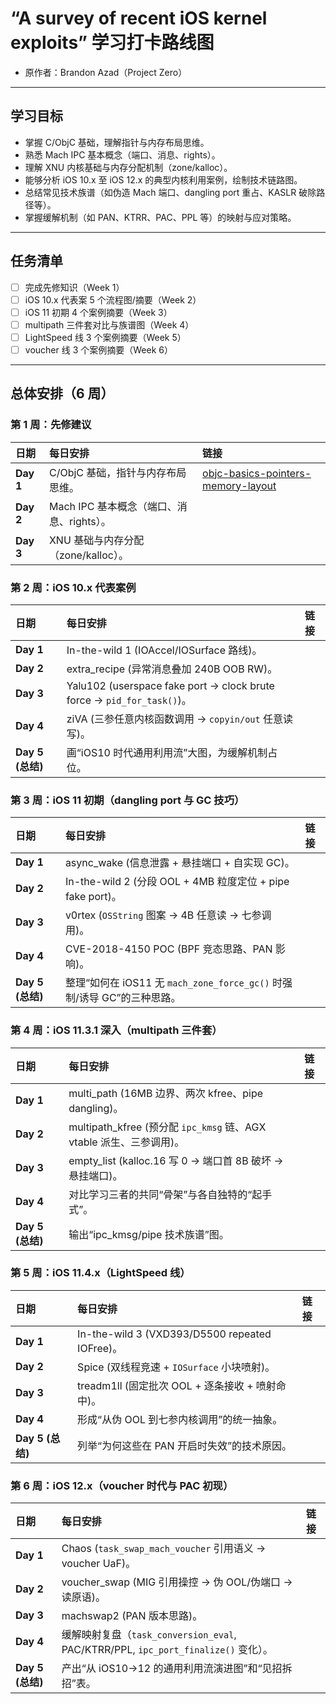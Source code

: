 # “A survey of recent iOS kernel exploits” 学习打卡路线图

- 原作者：Brandon Azad（Project Zero）

---

## 学习目标
- 掌握 C/ObjC 基础，理解指针与内存布局思维。
- 熟悉 Mach IPC 基本概念（端口、消息、rights）。
- 理解 XNU 内核基础与内存分配机制（zone/kalloc）。
- 能够分析 iOS 10.x 至 iOS 12.x 的典型内核利用案例，绘制技术链路图。
- 总结常见技术族谱（如伪造 Mach 端口、dangling port 重占、KASLR 破除路径等）。
- 掌握缓解机制（如 PAN、KTRR、PAC、PPL 等）的映射与应对策略。

---

## 任务清单
- [ ] 完成先修知识（Week 1）
- [ ] iOS 10.x 代表案 5 个流程图/摘要（Week 2）
- [ ] iOS 11 初期 4 个案例摘要（Week 3）
- [ ] multipath 三件套对比与族谱图（Week 4）
- [ ] LightSpeed 线 3 个案例摘要（Week 5）
- [ ] voucher 线 3 个案例摘要（Week 6）

---

## 总体安排（6 周）

### 第 1 周：先修建议

| 日期 | 每日安排 | 链接 |
| :--- | :--- | :--- |
| **Day 1** | C/ObjC 基础，指针与内存布局思维。 | [objc-basics-pointers-memory-layout](../Basement/objc-basics-pointers-memory-layout.md) |
| **Day 2** | Mach IPC 基本概念（端口、消息、rights）。 | |
| **Day 3** | XNU 基础与内存分配（zone/kalloc）。 | |

### 第 2 周：iOS 10.x 代表案例

| 日期 | 每日安排 | 链接 |
| :--- | :--- | :--- |
| **Day 1** | In-the-wild 1 (IOAccel/IOSurface 路线)。 | |
| **Day 2** | extra_recipe (异常消息叠加 240B OOB RW)。 | |
| **Day 3** | Yalu102 (userspace fake port → clock brute force → `pid_for_task()`)。 | |
| **Day 4** | ziVA (三参任意内核函数调用 → `copyin/out` 任意读写)。 | |
| **Day 5 (总结)** | 画“iOS10 时代通用利用流”大图，为缓解机制占位。 | |

### 第 3 周：iOS 11 初期（dangling port 与 GC 技巧）

| 日期 | 每日安排 | 链接 |
| :--- | :--- | :--- |
| **Day 1** | async_wake (信息泄露 + 悬挂端口 + 自实现 GC)。 | |
| **Day 2** | In-the-wild 2 (分段 OOL + 4MB 粒度定位 + pipe fake port)。 | |
| **Day 3** | v0rtex (`OSString` 图案 → 4B 任意读 → 七参调用)。 | |
| **Day 4** | CVE-2018-4150 POC (BPF 竞态思路、PAN 影响)。 | |
| **Day 5 (总结)** | 整理“如何在 iOS11 无 `mach_zone_force_gc()` 时强制/诱导 GC”的三种思路。 | |

### 第 4 周：iOS 11.3.1 深入（multipath 三件套）

| 日期 | 每日安排 | 链接 |
| :--- | :--- | :--- |
| **Day 1** | multi_path (16MB 边界、两次 kfree、pipe dangling)。 | |
| **Day 2** | multipath_kfree (预分配 `ipc_kmsg` 链、AGX vtable 派生、三参调用)。 | |
| **Day 3** | empty_list (kalloc.16 写 0 → 端口首 8B 破坏 → 悬挂端口)。 | |
| **Day 4** | 对比学习三者的共同“骨架”与各自独特的“起手式”。 | |
| **Day 5 (总结)** | 输出“ipc_kmsg/pipe 技术族谱”图。 | |

### 第 5 周：iOS 11.4.x（LightSpeed 线）

| 日期 | 每日安排 | 链接 |
| :--- | :--- | :--- |
| **Day 1** | In-the-wild 3 (VXD393/D5500 repeated IOFree)。 | |
| **Day 2** | Spice (双线程竞速 + `IOSurface` 小块喷射)。 | |
| **Day 3** | treadm1ll (固定批次 OOL + 逐条接收 + 喷射命中)。 | |
| **Day 4** | 形成“从伪 OOL 到七参内核调用”的统一抽象。 | |
| **Day 5 (总结)** | 列举“为何这些在 PAN 开启时失效”的技术原因。 | |

### 第 6 周：iOS 12.x（voucher 时代与 PAC 初现）

| 日期 | 每日安排 | 链接 |
| :--- | :--- | :--- |
| **Day 1** | Chaos (`task_swap_mach_voucher` 引用语义 → voucher UaF)。 | |
| **Day 2** | voucher_swap (MIG 引用操控 → 伪 OOL/伪端口 → 读原语)。 | |
| **Day 3** | machswap2 (PAN 版本思路)。 | |
| **Day 4** | 缓解映射复盘（`task_conversion_eval`, PAC/KTRR/PPL, `ipc_port_finalize()` 变化）。 | |
| **Day 5 (总结)** | 产出“从 iOS10→12 的通用利用流演进图”和“见招拆招”表。 | |

